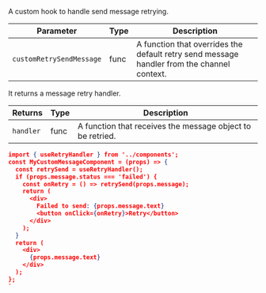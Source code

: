A custom hook to handle send message retrying.

| Parameter                | Type | Description                                                                                |
| ------------------------ | ---- | ------------------------------------------------------------------------------------------ |
| `customRetrySendMessage` | func | A function that overrides the default retry send message handler from the channel context. |

It returns a message retry handler.

| Returns   | Type | Description                                                |
| --------- | ---- | ---------------------------------------------------------- |
| `handler` | func | A function that receives the message object to be retried. |

```json
import { useRetryHandler } from '../components';
const MyCustomMessageComponent = (props) => {
  const retrySend = useRetryHandler();
  if (props.message.status === 'failed') {
    const onRetry = () => retrySend(props.message);
    return (
      <div>
        Failed to send: {props.message.text}
        <button onClick={onRetry}>Retry</button>
      </div>
    );
  }
  return (
    <div>
      {props.message.text}
    </div>
  );
};
`
```
